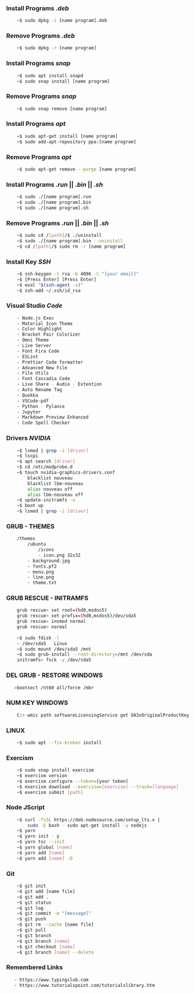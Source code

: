 ### Install Programs _.deb_

```bash
    ~$ sudo dpkg -i [name program].deb
```

### Remove Programs _.deb_

```bash
    ~$ sudo dpkg -r [name program]
```

### Install Programs _snap_

```bash
    ~$ sudo apt install snapd
    ~$ sudo snap install [name program]
```

### Remove Programs _snap_

```bash
    ~$ sudo snap remove [name program]
```

### Install Programs _apt_

```bash
    ~$ sudo apt-get install [name program]
    ~$ sudo add-apt-repository ppa:[name program]
```

### Remove Programs _apt_

```bash
    ~$ sudo apt-get remove --purge [name program]
```

### Install Programs _.run_ || _.bin_ || _.sh_

```bash
    ~$ sudo ./[name program].run
    ~$ sudo ./[name program].bin
    ~$ sudo ./[name program].sh
```

### Remove Programs _.run_ || _.bin_ || _.sh_

```bash
    ~$ sudo cd /[path]/$ ./uninstall
    ~$ sudo ./[name program].bin --uninstall
    ~$ cd /[path]/$ sudo rm -r [name program]
```

### Install Key _SSH_

```bash
    ~$ ssh-keygen -t rsa -b 4096 -C "[your email]"
    ~$ [Press Enter] [Press Enter]
    ~$ eval "$(ssh-agent -s)"
    ~$ ssh-add ~/.ssh/id_rsa
```

### Visual Studio _Code_

```bash
    - Node.js Exec
    - Material Icon Theme
    - Color Highlight
    - Bracket Pair Colorizer
    - Omni Theme
    - Live Server
    - Font Fira Code
    - ESLint
    - Prettier Code formatter
    - Advanced New File
    - File Utils
    - Font Cascadia Code
    - Live Share - Audio - Extention
    - Auto Rename Tag
    - Quokka
    - VSCode-pdf
    - Python - Pylance
    - Jupyter
    - Markdown Preview Enhanced
    - Code Spell Checker
```

### Drivers _NVIDIA_

```bash
    ~$ lsmod | grep -i [driver]
    ~$ lscpi
    ~$ apt search [driver]
    ~$ cd /etc/modprobe.d
    ~$ touch nvidia-graphics-drivers.conf
        blacklist nouveau
        blacklist lbm-nouveau
        alias nouveau off
        alias lbm-nouveau off
    ~$ update-initramfs -u
    ~$ boot up
    ~$ lsmod | grep -i [driver]
```

### GRUB - THEMES

```bash
    /themes
        /ubuntu
            /icons
            - icon.png 32x32
        - background.jpg
        - fonts.pf2
        - menu.png
        - line.png
        - theme.txt
```

### GRUB RESCUE - INITRAMFS

```bash
    grub rescue> set root=(hd0,msdos5)
    grub rescue> set prefix=(hd0,msdos5)/dev/sda5
    grub rescue> insmod normal
    grub rescue> normal
    
    ~$ sudo fdisk -l
    - /dev/sda5   Linux
    ~$ sudo mount /dev/sda5 /mnt
    ~$ sudo grub-install --root-directory=/mnt /dev/sda
    initramfs> fsck -y /dev/sda5
```

### DEL GRUB - RESTORE WINDOWS

```bash
   >bootsect /nt60 all/force /mbr
```

### NUM KEY WINDOWS

```bash
    C:> wmic path softwareLicensingService get OA3xOriginalProductKey
```

### LINUX

```bash
    ~$ sudo apt --fix-broken install
```

### Exercism

```bash
    ~$ sudo snap install exercism
    ~$ exercism version
    ~$ exercism configure --token=[your token]
    ~$ exercism download --exercise=[exercise] --track=[language]
    ~$ exercism submit [path]
```

### Node JScript

```bash
    ~$ curl -fsSL https://deb.nodesource.com/setup_lts.x | 
        sudo -E bash - sudo apt-get install -y nodejs
    ~$ yarn
    ~$ yarn init - y
    ~$ yarn tsc --init
    ~$ yarn global [name]
    ~$ yarn add [name]
    ~$ yarn add [name] -D
```

### Git

```bash
    ~$ git init
    ~$ git add [name file]
    ~$ git add .
    ~$ git status
    ~$ git log
    ~$ git commit -m "[message]"
    ~$ git push
    ~$ git rm --cache [name file]
    ~$ git pull
    ~$ git branch
    ~$ git branch [name]
    ~$ git checkout [name]
    ~$ git branch [name] --delete
```


### Remembered Links

```bash
   - https://www.typingclub.com
   - https://www.tutorialspoint.com/tutorialslibrary.htm
```